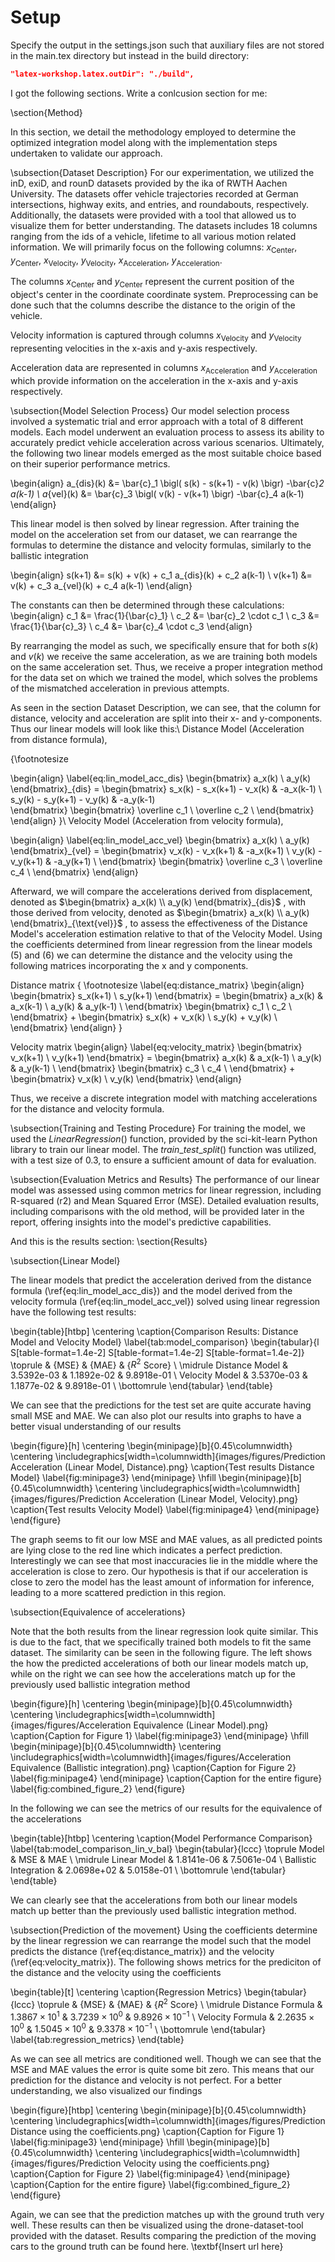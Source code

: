 # Setup

Specify the output in the settings.json such that auxiliary files are not stored in the main.tex directory but instead in the build directory:
```json
"latex-workshop.latex.outDir": "./build",
```


I got the following sections. Write a conlcusion section for me:


\section{Method}

In this section, we detail the methodology employed to determine the optimized integration model
along with the implementation steps undertaken to validate our approach.

\subsection{Dataset Description} 
For our experimentation, we utilized the inD, exiD, and rounD datasets provided by the ika 
of RWTH Aachen University.
The datasets offer vehicle trajectories recorded at German intersections, highway exits, and entries, 
and roundabouts, respectively. 
Additionally, the datasets were provided with a tool that allowed us to visualize them for better understanding. 
The datasets includes 18 columns ranging from the ids of a vehicle, lifetime to all various motion related information.
We will primarily focus on the following columns:
$x_{\text{Center}}$, $y_{\text{Center}}$, $x_{\text{Velocity}}$, $y_{\text{Velocity}}$, $x_{\text{Acceleration}}$, 
$y_{\text{Acceleration}}$.

The columns  $x_{\text{Center}}$ and $y_{\text{Center}}$ represent the current position of the object's center in the coordinate coordinate system. Preprocessing can be done such that the columns describe the distance to the origin of the vehicle.

Velocity information is captured through columns $x_{\text{Velocity}}$ and $y_{\text{Velocity}}$ representing velocities 
in the x-axis and y-axis respectively.

Acceleration data are represented in columns $x_{\text{Acceleration}}$ and $y_{\text{Acceleration}}$ which provide 
information on the acceleration in the x-axis and y-axis respectively.

\subsection{Model Selection Process} 
Our model selection process involved a systematic trial and error approach with a total of 8 different models. 
Each model underwent an evaluation process to assess its ability to accurately predict vehicle acceleration across 
various scenarios. 
Ultimately, the following two linear models emerged as the most suitable choice based on their superior performance metrics.

\begin{align} 
    a_{dis}(k) &= \bar{c}_1 \bigl( s(k) - s(k+1) - v(k) \bigr) -\bar{c}_2 a(k-1) \\
    a_{vel}(k) &= \bar{c}_3 \bigl( v(k) - v(k+1) \bigr) -\bar{c}_4 a(k-1) 
\end{align}

This linear model is then solved by linear regression. 
After training the model on the acceleration set from our dataset, we can rearrange the formulas
to determine the distance and velocity formulas, similarly to the ballistic integration

\begin{align} 
    s(k+1) &= s(k) + v(k) + c_1 a_{dis}(k) + c_2 a(k-1) \\
    v(k+1) &= v(k)        + c_3 a_{vel}(k) + c_4 a(k-1)
\end{align}


The constants can then be determined through these calculations:
\begin{align}
   c_1 &= \frac{1}{\bar{c}_1} \\
   c_2 &= \bar{c}_2 \cdot c_1 \\
   c_3 &= \frac{1}{\bar{c}_3} \\
   c_4 &= \bar{c}_4 \cdot c_3
\end{align}

By rearranging the model as such, we specifically ensure that for both $s(k)$ and $v(k)$ we receive the same 
acceleration, as we are training both models on the same acceleration set.
Thus, we receive a proper integration method for the data set on which we trained the model, which solves the 
problems of the mismatched acceleration in previous attempts.

As seen in the section Dataset Description, we can see, that the column for distance, velocity and acceleration are 
split into their x- and y-components.
Thus our linear models will look like this:\\
Distance Model (Acceleration from distance formula),

{\footnotesize

\begin{align} \label{eq:lin_model_acc_dis}
    \begin{bmatrix}
        a_x(k) \\ 
        a_y(k)       
    \end{bmatrix}_{dis}
    =
    \begin{bmatrix}
       s_x(k) - s_x(k+1) - v_x(k) & -a_x(k-1) \\ 
       s_y(k) - s_y(k+1) - v_y(k) & -a_y(k-1)   
    \end{bmatrix}
    \begin{bmatrix}
        \overline c_1 \\
        \overline c_2 \\
   \end{bmatrix}
\end{align}
}\\
Velocity Model (Acceleration from velocity formula),

\begin{align} \label{eq:lin_model_acc_vel}
    \begin{bmatrix}
        a_x(k) \\ 
        a_y(k) 
    \end{bmatrix}_{vel}
    =
    \begin{bmatrix}
        v_x(k) - v_x(k+1) & -a_x(k+1)    \\ 
        v_y(k) - v_y(k+1) & -a_y(k+1)    \\
    \end{bmatrix}
    \begin{bmatrix}
        \overline c_3 \\
        \overline c_4 \\
   \end{bmatrix}
\end{align}

Afterward, we will compare the accelerations derived from displacement, denoted as 
$\begin{bmatrix} a_x(k) \\ a_y(k) \end{bmatrix}_{dis}$
, with those derived from velocity, denoted as 
$\begin{bmatrix} a_x(k) \\ a_y(k) \end{bmatrix}_{\text{vel}}$
, to assess the effectiveness of the Distance Model's acceleration estimation relative to that of the Velocity Model.
Using the coefficients determined from linear regression from the linear models (5) and (6) we can determine the distance and the velocity using the following matrices incorporating the x and y components.

Distance matrix
{
\footnotesize
\label{eq:distance_matrix}
\begin{align}
    \begin{bmatrix}
        s_x(k+1) \\ 
        s_y(k+1) 
    \end{bmatrix}
    =
    \begin{bmatrix}
        a_x(k) & a_x(k-1)    \\ 
        a_y(k) & a_y(k-1)    \\
    \end{bmatrix}
    \begin{bmatrix}
        c_1 \\
        c_2 \\
    \end{bmatrix}
    +
    \begin{bmatrix}
        s_x(k) + v_x(k) \\ 
        s_y(k) + v_y(k) \\
    \end{bmatrix}
\end{align} 
}

Velocity matrix
\begin{align}
\label{eq:velocity_matrix}
    \begin{bmatrix}
        v_x(k+1) \\ 
        v_y(k+1) 
    \end{bmatrix}
    =
    \begin{bmatrix}
        a_x(k) & a_x(k-1)    \\ 
        a_y(k) & a_y(k-1)    \\
    \end{bmatrix}
    \begin{bmatrix}
        c_3 \\
        c_4 \\
   \end{bmatrix}
    +
    \begin{bmatrix}
        v_x(k) \\
        v_y(k) 
    \end{bmatrix}
\end{align}

Thus, we receive a discrete integration model with matching accelerations for the distance and velocity formula.

\subsection{Training and Testing Procedure} 
For training the model, we used the $LinearRegression()$ function, provided by the sci-kit-learn Python library to train our linear model.
The $train\_test\_split()$ function was utilized, with a test size of 0.3, to ensure a sufficient amount of data 
for evaluation.

\subsection{Evaluation Metrics and Results} 
The performance of our linear model was assessed using common metrics for linear regression, including 
R-squared (r2) and Mean Squared Error (MSE). 
Detailed evaluation results, including comparisons with the old method, will be provided later in the report, 
offering insights into the model's predictive capabilities.

And this is the results section:
\section{Results}

\subsection{Linear Model}

The linear models that predict the acceleration derived from the distance formula
(\ref{eq:lin_model_acc_dis}) and the model derived from the velocity formula (\ref{eq:lin_model_acc_vel}) solved using linear regression have the following test results:


\begin{table}[htbp]
\centering
\caption{Comparison Results: Distance Model and Velocity Model}
\label{tab:model_comparison}
\begin{tabular}{l S[table-format=1.4e-2] S[table-format=1.4e-2] S[table-format=1.4e-2]}
\toprule
 & {MSE} & {MAE} & {$R^2$ Score} \\
\midrule
Distance Model & 3.5392e-03 & 1.1892e-02 & 9.8918e-01 \\
Velocity Model & 3.5370e-03 & 1.1877e-02 & 9.8918e-01 \\
\bottomrule
\end{tabular}
\end{table}

We can see that the predictions for the test set are quite accurate having small MSE and MAE. 
We can also plot our results into graphs to have a better visual understanding of our results

\begin{figure}[h]
    \centering
    \begin{minipage}[b]{0.45\columnwidth}
        \centering
        \includegraphics[width=\columnwidth]{images/figures/Prediction Acceleration (Linear Model, Distance).png}
        \caption{Test results Distance Model}
        \label{fig:minipage3}
    \end{minipage}
    \hfill
    \begin{minipage}[b]{0.45\columnwidth}
        \centering
        \includegraphics[width=\columnwidth]{images/figures/Prediction Acceleration (Linear Model, Velocity).png}
        \caption{Test results Velocity Model}
        \label{fig:minipage4}
    \end{minipage}
\end{figure}

The graph seems to fit our low MSE and MAE values, as all predicted points are lying close to the red line which indicates
a perfect prediction.
Interestingly we can see that most inaccuracies lie in the middle where the acceleration is close to zero.
Our hypothesis is that if our acceleration is close to zero the model has the least amount of information for inference, leading
to a more scattered prediction in this region.

\subsection{Equivalence of accelerations}

Note that the both results from the linear regression look quite similar. 
This is due to the fact, that we specifically trained both models to fit the same dataset. 
The similarity can be seen in the following figure.
The left shows the how the predicted accelerations of both our linear models match up, while on the right we can see how the 
accelerations match up for the previously used ballistic integration method

\begin{figure}[h]
    \centering
    \begin{minipage}[b]{0.45\columnwidth}
        \centering
        \includegraphics[width=\columnwidth]{images/figures/Acceleration Equivalence (Linear Model).png}
        \caption{Caption for Figure 1}
        \label{fig:minipage3}
    \end{minipage}
    \hfill
    \begin{minipage}[b]{0.45\columnwidth}
        \centering
        \includegraphics[width=\columnwidth]{images/figures/Acceleration Equivalence (Ballistic integration).png}
        \caption{Caption for Figure 2}
        \label{fig:minipage4}
    \end{minipage}
    \caption{Caption for the entire figure}
    \label{fig:combined_figure_2}
\end{figure}

In the following we can see the metrics of our results for the equivalence of the accelerations

\begin{table}[htbp]
\centering
\caption{Model Performance Comparison}
\label{tab:model_comparison_lin_v_bal}
\begin{tabular}{lccc}
\toprule
Model & MSE & MAE \\
\midrule
Linear Model & 1.8141e-06 & 7.5061e-04 \\
Ballistic Integration & 2.0698e+02 & 5.0158e-01 \\
\bottomrule
\end{tabular}
\end{table}

We can clearly see that the accelerations from both our linear models match up better than the previously used
ballistic integration method.

\subsection{Prediction of the movement}
Using the coefficients determine by the linear regression we can rearrange the model such that the model predicts 
the distance (\ref{eq:distance_matrix}) and the velocity (\ref{eq:velocity_matrix}).
The following shows metrics for the prediciton of the distance and the velocity using the coefficients

\begin{table}[t]
    \centering
    \caption{Regression Metrics}
    \begin{tabular}{lccc}
    \toprule
 & {MSE} & {MAE} & {$R^2$ Score} \\
    \midrule
    Distance Formula & $1.3867 \times 10^{1}$ & $3.7239 \times 10^{0}$ & $9.8926 \times 10^{-1}$ \\
    Velocity Formula & $2.2635 \times 10^{0}$ & $1.5045 \times 10^{0}$ & $9.3378 \times 10^{-1}$ \\
    \bottomrule
    \end{tabular}
    \label{tab:regression_metrics}
\end{table}


As we can see all metrics are conditioned well. 
Though we can see that the MSE and MAE values the error is quite some bit zero.
This means that our prediction for the distance and velocity is not perfect. 
For a better understanding, we also visualized our findings

\begin{figure}[htbp]
    \centering
    \begin{minipage}[b]{0.45\columnwidth}
        \centering
        \includegraphics[width=\columnwidth]{images/figures/Prediction Distance using the coefficients.png}
        \caption{Caption for Figure 1}
        \label{fig:minipage3}
    \end{minipage}
    \hfill
    \begin{minipage}[b]{0.45\columnwidth}
        \centering
        \includegraphics[width=\columnwidth]{images/figures/Prediction Velocity using the coefficients.png}
        \caption{Caption for Figure 2}
        \label{fig:minipage4}
    \end{minipage}
    \caption{Caption for the entire figure}
    \label{fig:combined_figure_2}
\end{figure}

Again, we can see that the prediction matches up with the ground truth very well. 
These results can then be visualized using the drone-dataset-tool provided with the dataset.
Results comparing the prediction of the moving cars to the ground truth can be found here.
\textbf{Insert url here}

